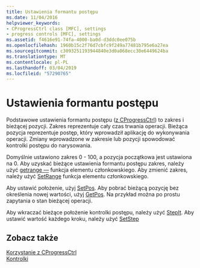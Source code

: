```yaml
---
title: Ustawienia formantu postępu
ms.date: 11/04/2016
helpviewer_keywords:
- CProgressCtrl class [MFC], settings
- progress controls [MFC], settings
ms.assetid: f4616e91-74fa-4000-ba0d-d3ddc0ee075b
ms.openlocfilehash: 1960b15c2f76d7cbfc9f249a77481b795e6a27ea
ms.sourcegitcommit: c3093251193944840e3d0a068ecc30e6449624ba
ms.translationtype: MT
ms.contentlocale: pl-PL
ms.lasthandoff: 03/04/2019
ms.locfileid: "57290765"
---
```

# <a name="settings-for-the-progress-control"></a>Ustawienia formantu postępu

Podstawowe ustawienia formantu postępu ([z CProgressCtrl](../mfc/reference/cprogressctrl-class.md)) to zakres i bieżącej pozycji. Zakres reprezentuje cały czas trwania operacji. Bieżąca pozycja reprezentuje postęp, który wprowadził aplikację do wykonywania operacji. Zmiany wprowadzone w zakresie lub pozycji spowodować kontrolki postępu do narysowania.

Domyślnie ustawiono zakres 0 - 100, a pozycja początkowa jest ustawiona na 0. Aby uzyskać bieżące ustawienia formantu postępu zakres, należy użyć [getrange —](../mfc/reference/cprogressctrl-class.md#getrange) funkcja elementu członkowskiego. Aby zmienić zakres, należy użyć [SetRange](../mfc/reference/cprogressctrl-class.md#setrange) funkcja elementu członkowskiego.

Aby ustawić położenie, użyj [SetPos](../mfc/reference/cprogressctrl-class.md#setpos). Aby pobrać bieżącą pozycję bez określenia nowej wartości, użyj [GetPos](../mfc/reference/cprogressctrl-class.md#getpos). Na przykład można po prostu zapytania o stan bieżącej operacji.

Aby wkraczać bieżące położenie kontrolki postępu, należy użyć [StepIt](../mfc/reference/cprogressctrl-class.md#stepit). Aby ustawić wartość każdego kroku, należy użyć [SetStep](../mfc/reference/cprogressctrl-class.md#setstep)

## <a name="see-also"></a>Zobacz także

[Korzystanie z CProgressCtrl](../mfc/using-cprogressctrl.md)<br/>
[Kontrolki](../mfc/controls-mfc.md)
